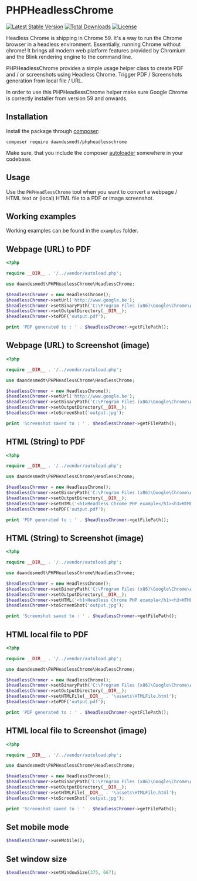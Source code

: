 PHPHeadlessChrome
===============

[![Latest Stable Version](https://poser.pugx.org/daandesmedt/phpheadlesschrome/v/stable)](https://packagist.org/packages/daandesmedt/phpheadlesschrome)
[![Total Downloads](https://poser.pugx.org/daandesmedt/phpheadlesschrome/downloads)](https://packagist.org/packages/daandesmedt/phpheadlesschrome)
[![License](https://poser.pugx.org/daandesmedt/phpheadlesschrome/license)](https://packagist.org/packages/daandesmedt/phpheadlesschrome)


Headless Chrome is shipping in Chrome 59. It's a way to run the Chrome browser in a headless environment. Essentially, running Chrome without chrome! It brings all modern web platform features provided by Chromium and the Blink rendering engine to the command line.

PHPHeadlessChrome provides a simple usage helper class to create PDF and / or screenshots using Headless Chrome.
Trigger PDF / Screenshots generation from local file / URL.

In order to use this PHPHeadlessChrome helper make sure Google Chrome is correctly installer from version 59 and onwards.


## Installation

Install the package through [composer](http://getcomposer.org):

```
composer require daandesmedt/phpheadlesschrome
```

Make sure, that you include the composer [autoloader](https://getcomposer.org/doc/01-basic-usage.md#autoloading) somewhere in your codebase.


## Usage

Use the `PHPHeadlessChrome` tool when you want to convert a webpage / HTML text or (local) HTML file to a PDF or image screenshot.


## Working examples

Working examples can be found in the `examples` folder.


## Webpage (URL) to PDF

```php
<?php 

require __DIR__ . '/../vendor/autoload.php';

use daandesmedt\PHPHeadlessChrome\HeadlessChrome;

$headlessChromer = new HeadlessChrome();
$headlessChromer->setUrl('http://www.google.be');
$headlessChromer->setBinaryPath('C:\Program Files (x86)\Google\Chrome\Application\chrome');
$headlessChromer->setOutputDirectory(__DIR__);
$headlessChromer->toPDF('output.pdf');

print 'PDF generated to : ' . $headlessChromer->getFilePath();
```


## Webpage (URL) to Screenshot (image)

```php
<?php 

require __DIR__ . '/../vendor/autoload.php';

use daandesmedt\PHPHeadlessChrome\HeadlessChrome;

$headlessChromer = new HeadlessChrome();
$headlessChromer->setUrl('http://www.google.be');
$headlessChromer->setBinaryPath('C:\Program Files (x86)\Google\Chrome\Application\chrome');
$headlessChromer->setOutputDirectory(__DIR__);
$headlessChromer->toScreenShot('output.jpg');

print 'Screenshot saved to : ' . $headlessChromer->getFilePath();
```


## HTML (String) to PDF

```php
<?php 

require __DIR__ . '/../vendor/autoload.php';

use daandesmedt\PHPHeadlessChrome\HeadlessChrome;

$headlessChromer = new HeadlessChrome();
$headlessChromer->setBinaryPath('C:\Program Files (x86)\Google\Chrome\Application\chrome');
$headlessChromer->setOutputDirectory(__DIR__);
$headlessChromer->setHTML('<h1>Headless Chrome PHP example</h1><h3>HTML to PDF</h3>');
$headlessChromer->toPDF('output.pdf');

print 'PDF generated to : ' . $headlessChromer->getFilePath();
```


## HTML (String) to Screenshot (image)

```php
<?php 

require __DIR__ . '/../vendor/autoload.php';

use daandesmedt\PHPHeadlessChrome\HeadlessChrome;

$headlessChromer = new HeadlessChrome();
$headlessChromer->setBinaryPath('C:\Program Files (x86)\Google\Chrome\Application\chrome');
$headlessChromer->setOutputDirectory(__DIR__);
$headlessChromer->setHTML('<h1>Headless Chrome PHP example</h1><h3>HTML to PDF</h3>');
$headlessChromer->toScreenShot('output.jpg');

print 'Screenshot saved to : ' . $headlessChromer->getFilePath();
```



## HTML local file to PDF

```php
<?php 

require __DIR__ . '/../vendor/autoload.php';

use daandesmedt\PHPHeadlessChrome\HeadlessChrome;

$headlessChromer = new HeadlessChrome();
$headlessChromer->setBinaryPath('C:\Program Files (x86)\Google\Chrome\Application\chrome');
$headlessChromer->setOutputDirectory(__DIR__);
$headlessChromer->setHTMLFile(__DIR__ . '\assets\HTMLFile.html');
$headlessChromer->toPDF('output.pdf');

print 'PDF generated to : ' . $headlessChromer->getFilePath();
```


## HTML local file to Screenshot (image)

```php
<?php 

require __DIR__ . '/../vendor/autoload.php';

use daandesmedt\PHPHeadlessChrome\HeadlessChrome;

$headlessChromer = new HeadlessChrome();
$headlessChromer->setBinaryPath('C:\Program Files (x86)\Google\Chrome\Application\chrome');
$headlessChromer->setOutputDirectory(__DIR__);
$headlessChromer->setHTMLFile(__DIR__ . '\assets\HTMLFile.html');
$headlessChromer->toScreenShot('output.jpg');

print 'Screenshot saved to : ' . $headlessChromer->getFilePath();
```


## Set mobile mode

```php
$headlessChromer->useMobile();
```

## Set window size

```php
$headlessChromer->setWindowSize(375, 667);
```